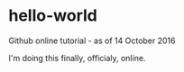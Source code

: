 # hello-world
Github online tutorial - as of 14 October 2016

I'm doing this finally, officialy, online.
